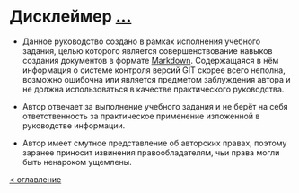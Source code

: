 # Дисклеймер [...](https://ru.wikipedia.org/wiki/%D0%94%D0%B8%D1%81%D0%BA%D0%BB%D0%B5%D0%B9%D0%BC%D0%B5%D1%80)

- Данное руководство создано в рамках исполнения учебного задания, целью которого является совершенствование навыков создания документов в формате [Markdown](https://ru.wikipedia.org/wiki/Markdown). Содержащаяся в нём информация о системе контроля версий GIT скорее всего неполна, возможно ошибочна или является предметом заблуждения автора и не должна использоваться в качестве практического руководства.  

- Автор отвечает за выполнение учебного задания и не берёт на себя ответственность за практическое применение изложенной в руководстве информации.

- Автор имеет смутное представление об авторских правах, поэтому заранее приносит извинения правообладателям, чьи права могли быть ненароком ущемлены.


[< оглавление](../README.md)

